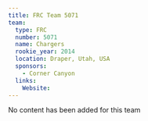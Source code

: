 ```yaml
---
title: FRC Team 5071
team:
  type: FRC
  number: 5071
  name: Chargers
  rookie_year: 2014
  location: Draper, Utah, USA
  sponsors:
    - Corner Canyon
  links:
    Website: 
---
```

No content has been added for this team